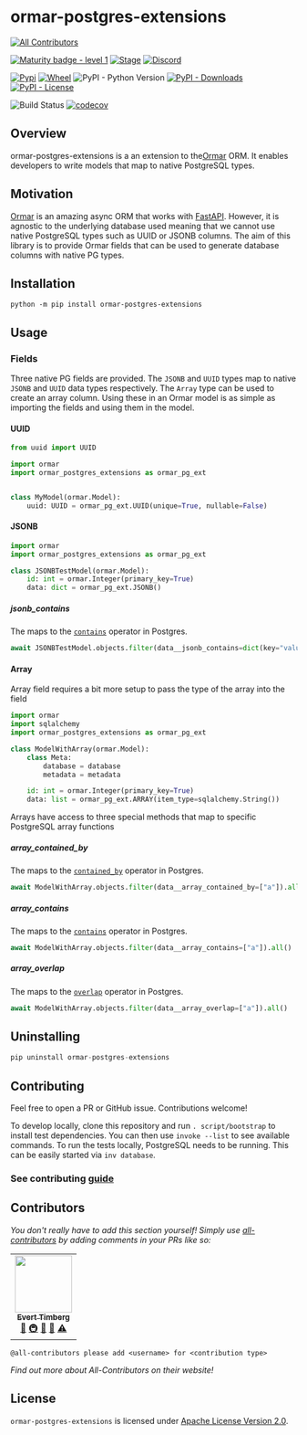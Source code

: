 # ormar-postgres-extensions
<!-- ALL-CONTRIBUTORS-BADGE:START - Do not remove or modify this section -->
[![All Contributors](https://img.shields.io/badge/all_contributors-1-orange.svg?style=flat-square)](#contributors-)
<!-- ALL-CONTRIBUTORS-BADGE:END -->
[![Maturity badge - level 1](https://img.shields.io/badge/Maturity-Level%201%20--%20New%20Project-yellow.svg)](https://github.com/tophat/getting-started/blob/master/scorecard.md) [![Stage](https://img.shields.io/pypi/status/ormar-postgres-extensions)](https://pypi.org/project/ormar-postgres-extensions/) [![Discord](https://img.shields.io/discord/809577721751142410?label=community%20chat)](https://discord.gg/YhK3GFcZrk)

[![Pypi](https://img.shields.io/pypi/v/ormar-postgres-extensions)](https://pypi.org/project/ormar-postgres-extensions/) [![Wheel](https://img.shields.io/pypi/wheel/ormar-postgres-extensions)](https://pypi.org/project/ormar-postgres-extensions/) ![PyPI - Python Version](https://img.shields.io/pypi/pyversions/ormar-postgres-extensions) [![PyPI - Downloads](https://img.shields.io/pypi/dm/ormar-postgres-extensions)](https://pypi.org/project/ormar-postgres-extensions/) [![PyPI - License](https://img.shields.io/pypi/l/ormar-postgres-extensions)](./LICENSE)

![Build Status](https://github.com/tophat/ormar-postgres-extensions/workflows/Ormar%20Postgres%20Extensions%20CICD/badge.svg) [![codecov](https://codecov.io/gh/tophat/ormar-postgres-extensions/branch/main/graph/badge.svg)](https://codecov.io/gh/tophat/ormar-postgres-extensions)

## Overview

ormar-postgres-extensions is a an extension to the[Ormar](https://github.com/collerek/ormar) ORM. It enables developers to write models that map to native PostgreSQL types.

## Motivation

[Ormar](https://github.com/collerek/ormar) is an amazing async ORM that works with [FastAPI](https://github.com/tiangolo/fastapi). However, it is agnostic to the underlying database used meaning that we cannot use native PostgreSQL types such as UUID or JSONB columns. The aim of this library is to provide Ormar fields that can be used to generate database columns with native PG types.

## Installation

```shell
python -m pip install ormar-postgres-extensions
```

## Usage

### Fields

Three native PG fields are provided. The `JSONB` and `UUID` types map to native `JSONB` and `UUID` data types respectively. The `Array` type can be used to create an array column. Using these in an Ormar model is as simple as importing the fields and using them in the model.

#### UUID

```python
from uuid import UUID

import ormar
import ormar_postgres_extensions as ormar_pg_ext


class MyModel(ormar.Model):
    uuid: UUID = ormar_pg_ext.UUID(unique=True, nullable=False)
```
#### JSONB
```python
import ormar
import ormar_postgres_extensions as ormar_pg_ext

class JSONBTestModel(ormar.Model):
    id: int = ormar.Integer(primary_key=True)
    data: dict = ormar_pg_ext.JSONB()
```

##### jsonb_contains

The maps to the [`contains`](https://docs.sqlalchemy.org/en/14/dialects/postgresql.html#sqlalchemy.dialects.postgresql.JSONB.Comparator.contains) operator in Postgres.

```python
await JSONBTestModel.objects.filter(data__jsonb_contains=dict(key="value")).all()
```

#### Array

Array field requires a bit more setup to pass the type of the array into the field

```python
import ormar
import sqlalchemy
import ormar_postgres_extensions as ormar_pg_ext

class ModelWithArray(ormar.Model):
    class Meta:
        database = database
        metadata = metadata

    id: int = ormar.Integer(primary_key=True)
    data: list = ormar_pg_ext.ARRAY(item_type=sqlalchemy.String())
```

Arrays have access to three special methods that map to specific PostgreSQL array functions

##### array_contained_by

The maps to the [`contained_by`](https://docs.sqlalchemy.org/en/14/dialects/postgresql.html#sqlalchemy.dialects.postgresql.ARRAY.Comparator.contained_by) operator in Postgres.

```python
await ModelWithArray.objects.filter(data__array_contained_by=["a"]).all()
```

##### array_contains

The maps to the [`contains`](https://docs.sqlalchemy.org/en/14/dialects/postgresql.html#sqlalchemy.dialects.postgresql.ARRAY.Comparator.contains) operator in Postgres.

```python
await ModelWithArray.objects.filter(data__array_contains=["a"]).all()
```

##### array_overlap

The maps to the [`overlap`](https://docs.sqlalchemy.org/en/14/dialects/postgresql.html#sqlalchemy.dialects.postgresql.ARRAY.Comparator.overlap) operator in Postgres.

```python
await ModelWithArray.objects.filter(data__array_overlap=["a"]).all()
```

## Uninstalling

```python
pip uninstall ormar-postgres-extensions
```

## Contributing

Feel free to open a PR or GitHub issue. Contributions welcome!

To develop locally, clone this repository and run `. script/bootstrap` to install test dependencies. You can then use `invoke --list` to see available commands.
To run the tests locally, PostgreSQL needs to be running. This can be easily started via `inv database`.

### See contributing [guide](https://github.com/tophat/ormar-postgres-extensions/tree/main/CONTRIBUTING.md)
## Contributors

_You don't really have to add this section yourself! Simply use [all-contributors](https://allcontributors.org/) by adding comments in your PRs like so:_
<!-- ALL-CONTRIBUTORS-LIST:START - Do not remove or modify this section -->
<!-- prettier-ignore-start -->
<!-- markdownlint-disable -->
<table>
  <tr>
    <td align="center"><a href="http://everttimberg.io"><img src="https://avatars.githubusercontent.com/u/6757853?v=4?s=100" width="100px;" alt=""/><br /><sub><b>Evert Timberg</b></sub></a><br /><a href="#ideas-etimberg" title="Ideas, Planning, & Feedback">🤔</a> <a href="#infra-etimberg" title="Infrastructure (Hosting, Build-Tools, etc)">🚇</a> <a href="#maintenance-etimberg" title="Maintenance">🚧</a> <a href="https://github.com/tophat/ormar-postgres-extensions/commits?author=etimberg" title="Documentation">📖</a> <a href="https://github.com/tophat/ormar-postgres-extensions/commits?author=etimberg" title="Tests">⚠️</a></td>
  </tr>
</table>

<!-- markdownlint-restore -->
<!-- prettier-ignore-end -->

<!-- ALL-CONTRIBUTORS-LIST:END -->

```
@all-contributors please add <username> for <contribution type>
```

_Find out more about All-Contributors on their website!_


## License

`ormar-postgres-extensions` is licensed under [Apache License Version 2.0](https://github.com/tophat/ormar-postgres-extensions/tree/main/LICENSE).
